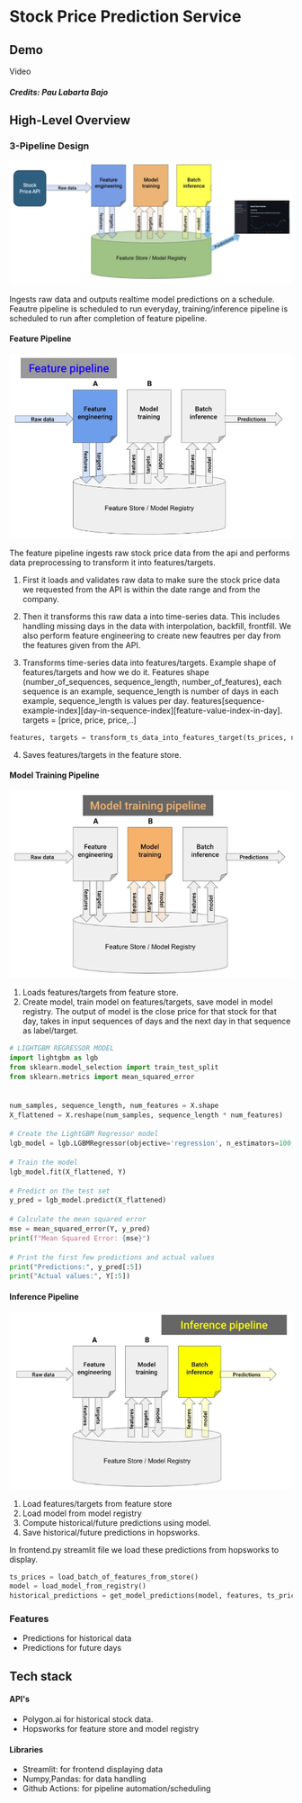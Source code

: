 # Stock Price Prediction Service

## Demo
Video
##### Credits: Pau Labarta Bajo

## High-Level Overview
### 3-Pipeline Design 
![Alt text](images/pipeline.png)

Ingests raw data and outputs realtime model predictions on a schedule. Feautre pipeline is scheduled to run everyday, training/inference pipeline is scheduled to run after completion of feature pipeline. 
#### Feature Pipeline
![Alt text](images/feature_pipeline.png)

The feature pipeline ingests raw stock price data from the api and performs data preprocessing to transform it into features/targets. 

1) First it loads and validates raw data to make sure the stock price data we requested from the API is within the date range and from the company.

2) Then it transforms this raw data a into time-series data. This includes handling missing days in the data with interpolation, backfill, frontfill. We also perform feature engineering to create new feautres per day from the features given from the API. 

3) Transforms time-series data into features/targets. Example shape of features/targets and how we do it. Features shape (number_of_sequences, sequence_length, number_of_features), each sequence is an example, sequence_length is number of days in each example, sequence_length is values per day. features[sequence-example-index][day-in-sequence-index][feature-value-index-in-day]. targets = [price, price, price,..]
```python
features, targets = transform_ts_data_into_features_target(ts_prices, n_previous_days, step_size)
```
4) Saves features/targets in the feature store. 


#### Model Training Pipeline
![Alt text](images/train_pipeline.png)

1) Loads features/targets from feature store. 
2) Create model, train model on features/targets, save model in model registry. The output of model is the close price for that stock for that day, takes in input sequences of days and the next day in that sequence as label/target. 
```python
# LIGHTGBM REGRESSOR MODEL
import lightgbm as lgb
from sklearn.model_selection import train_test_split
from sklearn.metrics import mean_squared_error


num_samples, sequence_length, num_features = X.shape
X_flattened = X.reshape(num_samples, sequence_length * num_features)

# Create the LightGBM Regressor model
lgb_model = lgb.LGBMRegressor(objective='regression', n_estimators=100, learning_rate=0.1, max_depth=-1, random_state=42)

# Train the model
lgb_model.fit(X_flattened, Y)

# Predict on the test set
y_pred = lgb_model.predict(X_flattened)

# Calculate the mean squared error
mse = mean_squared_error(Y, y_pred)
print(f"Mean Squared Error: {mse}")

# Print the first few predictions and actual values
print("Predictions:", y_pred[:5])
print("Actual values:", Y[:5])
```
#### Inference Pipeline
![Alt text](images/inference_pipeline.png)

1) Load features/targets from feature store
2) Load model from model registry
3) Compute historical/future predictions using model.
4) Save historical/future predictions in hopsworks. 

In frontend.py streamlit file we load these predictions from hopsworks to display. 
```python
ts_prices = load_batch_of_features_from_store() 
model = load_model_from_registry() 
historical_predictions = get_model_predictions(model, features, ts_prices) 

```

### Features
- Predictions for historical data
- Predictions for future days


## Tech stack
#### API's
- Polygon.ai for historical stock data. 
- Hopsworks for feature store and model registry
#### Libraries
- Streamlit: for frontend displaying data
- Numpy,Pandas: for data handling 
- Github Actions: for pipeline automation/scheduling